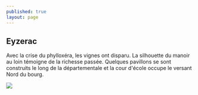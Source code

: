 ```yaml
---
published: true
layout: page
---
```

## Eyzerac

Avec la crise du phylloxéra, les vignes ont disparu. La silhouette du manoir au loin témoigne de la richesse passée. Quelques pavillons se sont construits le long de la départementale et la cour d'école occupe le versant Nord du bourg.

![]({{site.baseurl}}/data/images/3/histoire/03_HISTOIRE_POPCP23.jpg)
